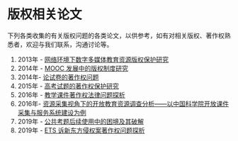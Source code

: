 # 版权相关论文

下列各类收集的有关版权问题的各类论文，以供参考，如有对相关版权、著作权熟悉者，欢迎与我们联系，沟通讨论等。

1. 2013年 - [网络环境下数字多媒体教育资源版权保护研究](<http://www.cnki.com.cn/Article/CJFDTOTAL-RJDJ201308029.htm>)
2. 2014年 - [MOOC 发展中的版权制度研究](<http://www.cnki.com.cn/Article/CJFDTOTAL-KJYU201402005.htm>)
3. 2014年- [论试卷的著作权问题](<http://www.cnki.com.cn/Article/CJFDTOTAL-GMYF201412011.htm>)
4. 2015年 - [高考试题的著作权保护研究](<http://www.cnki.com.cn/Article/CJFDTOTAL-SHNG201518205.htm>)
5. 2016年 - [教学课件著作权法律问题探析](<http://www.cnki.com.cn/Article/CJFDTOTAL-SJYG201605015.htm>)
6. 2016年- [资源采集视角下的开放教育资源调查分析——以中国科学院开放课件采集与服务系统建设为例](<http://www.cnki.com.cn/Article/CJFDTOTAL-QBZL201604018.htm>)
7. 2019年 - [公共考题后续使用中的困境及其破解](<http://hrbtlzy.hljcourt.gov.cn/public/detail.php?id=10187>)
8. 2019年 - [ETS 诉新东方侵权案著作权问题探析](<http://www.cnki.com.cn/Article/CJFDTotal-FZSL201903021.htm>)